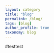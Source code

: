 ```yaml
---
layout: category
title: "blog"
permalink: /blog/
tags: [blog]
author_profile: true
taxonomy: blog
---
```


#testtest

